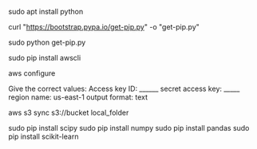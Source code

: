 sudo apt install python

curl "https://bootstrap.pypa.io/get-pip.py" -o "get-pip.py"

sudo python get-pip.py

sudo pip install awscli

aws configure

Give the correct values:
Access key ID: ______
secret access key: _____
region name: us-east-1
output format: text

aws s3 sync s3://bucket local_folder

sudo pip install scipy
sudo pip install numpy
sudo pip install pandas
sudo pip install scikit-learn
